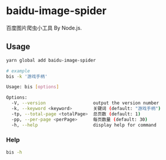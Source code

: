 # baidu-image-spider

百度图片爬虫小工具 By Node.js.

## Usage

```sh
yarn global add baidu-image-spider
```

```sh
# example
bis -k '游戏手柄'
```

```sh
Usage: bis [options]

Options:
  -V, --version                  output the version number
  -k, --keyword <keyword>        关键词 (default: "游戏手柄")
  -tp, --total-page <totalPage>  总页数 (default: 1)
  -pp, --per-page <perPage>      每页数量 (default: 30)
  -h, --help                     display help for command
```

### Help

```sh
bis -h
```
